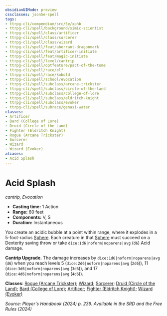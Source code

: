 ```yaml
---
obsidianUIMode: preview
cssclasses: json5e-spell
tags:
- ttrpg-cli/compendium/src/5e/xphb
- ttrpg-cli/spell/background/simic-scientist
- ttrpg-cli/spell/class/artificer
- ttrpg-cli/spell/class/sorcerer
- ttrpg-cli/spell/class/wizard
- ttrpg-cli/spell/feat/aberrant-dragonmark
- ttrpg-cli/spell/feat/artificer-initiate
- ttrpg-cli/spell/feat/magic-initiate
- ttrpg-cli/spell/level/cantrip
- ttrpg-cli/spell/optfeature/pact-of-the-tome
- ttrpg-cli/spell/race/elf
- ttrpg-cli/spell/race/kobold
- ttrpg-cli/spell/school/evocation
- ttrpg-cli/spell/subclass/arcane-trickster
- ttrpg-cli/spell/subclass/circle-of-the-land
- ttrpg-cli/spell/subclass/college-of-lore
- ttrpg-cli/spell/subclass/eldritch-knight
- ttrpg-cli/spell/subclass/evoker
- ttrpg-cli/spell/subrace/genasi-water
classes:
- Artificer
- Bard (College of Lore)
- Druid (Circle of the Land)
- Fighter (Eldritch Knight)
- Rogue (Arcane Trickster)
- Sorcerer
- Wizard
- Wizard (Evoker)
aliases:
- Acid Splash
---
```

# Acid Splash
*cantrip, Evocation*  


- **Casting time:** 1 Action
- **Range:** 60 feet
- **Components:** V, S
- **Duration:** Instantaneous

You create an acidic bubble at a point within range, where it explodes in a 5-foot-radius [Sphere](Інструменти%20ДМ/CLI/rules/variant-rules/sphere-area-of-effect-xphb.md). Each creature in that [Sphere](Інструменти%20ДМ/CLI/rules/variant-rules/sphere-area-of-effect-xphb.md) must succeed on a Dexterity saving throw or take `dice:1d6|noform|noparens|avg` (`d6`) Acid damage.

**Cantrip Upgrade.** The damage increases by `dice:1d6|noform|noparens|avg` (`d6`) when you reach levels 5 (`dice:2d6|noform|noparens|avg` (`2d6`)), 11 (`dice:3d6|noform|noparens|avg` (`3d6`)), and 17 (`dice:4d6|noform|noparens|avg` (`4d6`)).

**Classes**: [Rogue (Arcane Trickster)](Інструменти%20ДМ/CLI/lists/list-spells-classes-arcane-trickster-xphb.md "subclass=XPHB;class=XPHB"); [Wizard](Інструменти%20ДМ/CLI/lists/list-spells-classes-wizard.md); [Sorcerer](Інструменти%20ДМ/CLI/lists/list-spells-classes-sorcerer.md); [Druid (Circle of the Land)](Інструменти%20ДМ/CLI/lists/list-spells-classes-circle-of-the-land-xphb.md "subclass=XPHB;class=XPHB"); [Bard (College of Lore)](Інструменти%20ДМ/CLI/lists/list-spells-classes-college-of-lore-xphb.md "subclass=XPHB;class=XPHB"); [Artificer](Інструменти%20ДМ/CLI/lists/list-spells-classes-artificer.md); [Fighter (Eldritch Knight)](Інструменти%20ДМ/CLI/lists/list-spells-classes-eldritch-knight-xphb.md "subclass=XPHB;class=XPHB"); [Wizard (Evoker)](Інструменти%20ДМ/CLI/lists/list-spells-classes-evoker-xphb.md "subclass=XPHB;class=XPHB")

*Source: Player's Handbook (2024) p. 239. Available in the <span title='Systems Reference Document (5.2)'>SRD</span> and the Free Rules (2024)*